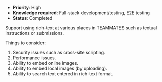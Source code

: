 * **Priority**: High
* **Knowledge required**: Full-stack development/testing, E2E testing
* **Status**: Completed

Support using rich-text at various places in TEAMMATES such as textual instructions or submissions.

Things to consider:
1. Security issues such as cross-site scripting.
1. Performance issues.
1. Ability to embed online images.
1. Ability to embed local images (by uploading).
1. Ability to search text entered in rich-text format.
